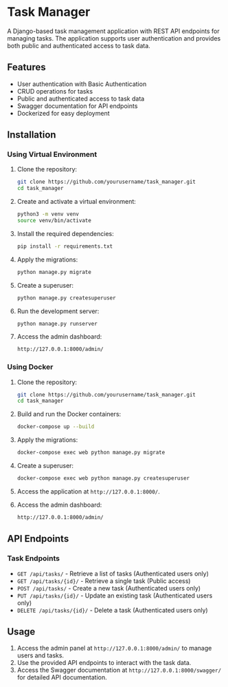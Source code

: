 # Task Manager

A Django-based task management application with REST API endpoints for managing tasks. The application supports user authentication and provides both public and authenticated access to task data.

## Features

- User authentication with Basic Authentication
- CRUD operations for tasks
- Public and authenticated access to task data
- Swagger documentation for API endpoints
- Dockerized for easy deployment

## Installation

### Using Virtual Environment

1. Clone the repository:
    ```bash
    git clone https://github.com/yourusername/task_manager.git
    cd task_manager
    ```

2. Create and activate a virtual environment:
    ```bash
    python3 -m venv venv
    source venv/bin/activate
    ```

3. Install the required dependencies:
    ```bash
    pip install -r requirements.txt
    ```

4. Apply the migrations:
    ```bash
    python manage.py migrate
    ```

5. Create a superuser:
    ```bash
    python manage.py createsuperuser
    ```

6. Run the development server:
    ```bash
    python manage.py runserver
    ```

7. Access the admin dashboard:
    ```bash
    http://127.0.0.1:8000/admin/
    ```

### Using Docker

1. Clone the repository:
    ```bash
    git clone https://github.com/yourusername/task_manager.git
    cd task_manager
    ```

2. Build and run the Docker containers:
    ```bash
    docker-compose up --build
    ```

3. Apply the migrations:
    ```bash
    docker-compose exec web python manage.py migrate
    ```

4. Create a superuser:
    ```bash
    docker-compose exec web python manage.py createsuperuser
    ```

5. Access the application at `http://127.0.0.1:8000/`.

6. Access the admin dashboard:
    ```bash
    http://127.0.0.1:8000/admin/
    ```

## API Endpoints

### Task Endpoints

- `GET /api/tasks/` - Retrieve a list of tasks (Authenticated users only)
- `GET /api/tasks/{id}/` - Retrieve a single task (Public access)
- `POST /api/tasks/` - Create a new task (Authenticated users only)
- `PUT /api/tasks/{id}/` - Update an existing task (Authenticated users only)
- `DELETE /api/tasks/{id}/` - Delete a task (Authenticated users only)

## Usage

1. Access the admin panel at `http://127.0.0.1:8000/admin/` to manage users and tasks.
2. Use the provided API endpoints to interact with the task data.
3. Access the Swagger documentation at `http://127.0.0.1:8000/swagger/` for detailed API documentation.